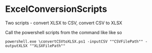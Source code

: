 # ExcelConversionScripts
Two scripts - convert XLSX to CSV, convert CSV to XLSX

Call the powershell scripts from the command like like so

```powershell.exe \convertCSVtoXLSX.ps1 -inputCSV ""CSVFilePath"" -outputXLSX ""XLSXFilePath""```

